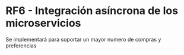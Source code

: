 # RF6 - Integración asíncrona de los microservicios


Se implementará para soportar un mayor numero de compras y preferencias

